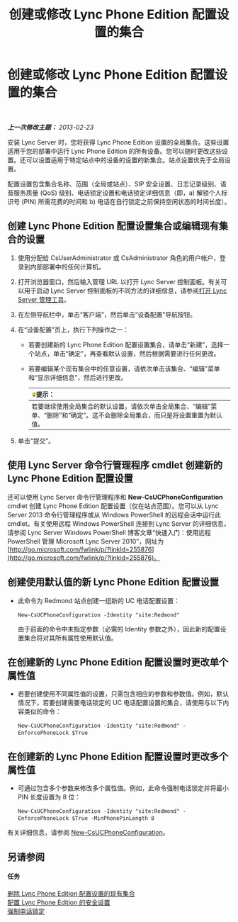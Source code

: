 ﻿---
title: 创建或修改 Lync Phone Edition 配置设置的集合
TOCTitle: 创建或修改 Lync Phone Edition 配置设置的集合
ms:assetid: 6cf714af-8f57-4a71-89ad-0a776302b2ba
ms:mtpsurl: https://technet.microsoft.com/zh-cn/library/JJ688086(v=OCS.15)
ms:contentKeyID: 49888456
ms.date: 05/19/2016
mtps_version: v=OCS.15
ms.translationtype: HT
---

# 创建或修改 Lync Phone Edition 配置设置的集合

 

_**上一次修改主题：** 2013-02-23_

安装 Lync Server 时，您将获得 Lync Phone Edition 设置的全局集合。这些设置适用于您的部署中运行 Lync Phone Edition 的所有设备。您可以随时更改这些设置。还可以设置适用于特定站点中的设备的设置的新集合。站点设置优先于全局设置。

配置设置包含集合名称、范围（全局或站点）、SIP 安全设置、日志记录级别、语音服务质量 (QoS) 级别、电话锁定设置和电话锁定详细信息（即，a) 解锁个人标识号 (PIN) 所需花费的时间和 b) 电话在自行锁定之前保持空闲状态的时间长度）。

## 创建 Lync Phone Edition 配置设置集合或编辑现有集合的设置

1.  使用分配给 CsUserAdministrator 或 CsAdministrator 角色的用户帐户，登录到内部部署中的任何计算机。

2.  打开浏览器窗口，然后输入管理 URL 以打开 Lync Server 控制面板。有关可以用于启动 Lync Server 控制面板的不同方法的详细信息，请参阅[打开 Lync Server 管理工具](lync-server-2013-open-lync-server-administrative-tools.md)。

3.  在左侧导航栏中，单击“客户端”，然后单击“设备配置”导航按钮。

4.  在“设备配置”页上，执行下列操作之一：
    
      - 若要创建新的 Lync Phone Edition 配置设置集合，请单击“新建”，选择一个站点，单击“确定”，再查看默认设置，然后根据需要进行任何更改。
    
      - 若要编辑某个现有集合中的任意设置，请依次单击该集合、“编辑”菜单和“显示详细信息”，然后进行更改。
        
        <table>
        <thead>
        <tr class="header">
        <th><img src="images/Gg398094.tip(OCS.15).gif" title="tip" alt="tip" />提示：</th>
        </tr>
        </thead>
        <tbody>
        <tr class="odd">
        <td>若要继续使用全局集合的默认设置，请依次单击全局集合、“编辑”菜单、“删除”和“确定”。这不会删除全局集合，而只是将设置重置为默认值。</td>
        </tr>
        </tbody>
        </table>


5.  单击“提交”。

## 使用 Lync Server 命令行管理程序 cmdlet 创建新的 Lync Phone Edition 配置设置

还可以使用 Lync Server 命令行管理程序和 **New-CsUCPhoneConfiguration** cmdlet 创建 Lync Phone Edition 配置设置（仅在站点范围）。您可以从 Lync Server 2013 命令行管理程序或从 Windows PowerShell 的远程会话中运行此 cmdlet。有关使用远程 Windows PowerShell 连接到 Lync Server 的详细信息，请参阅 Lync Server Windows PowerShell 博客文章“快速入门：使用远程 PowerShell 管理 Microsoft Lync Server 2010”，网址为 [http://go.microsoft.com/fwlink/p/?linkId=255876](http://go.microsoft.com/fwlink/p/?linkid=255876)。

## 创建使用默认值的新 Lync Phone Edition 配置设置

  - 此命令为 Redmond 站点创建一组新的 UC 电话配置设置：
    
        New-CsUCPhoneConfiguration -Identity "site:Redmond"
    
    由于前面的命令中未指定参数（必需的 Identity 参数之外），因此新的配置设置集合将对其所有属性使用默认值。

## 在创建新的 Lync Phone Edition 配置设置时更改单个属性值

  - 若要创建使用不同属性值的设置，只需包含相应的参数和参数值。例如，默认情况下，若要创建需要电话锁定的 UC 电话配置设置的集合，请使用与以下内容类似的命令：
    
        New-CsUCPhoneConfiguration -Identity "site:Redmond" -EnforcePhoneLock $True

## 在创建新的 Lync Phone Edition 配置设置时更改多个属性值

  - 可通过包含多个参数来修改多个属性值。例如，此命令强制电话锁定并将最小 PIN 长度设置为 8 位：
    
        New-CsUCPhoneConfiguration -Identity "site:Redmond" -EnforcePhoneLock $True -MinPhonePinLength 8

有关详细信息，请参阅 [New-CsUCPhoneConfiguration](new-csucphoneconfiguration.md)。

## 另请参阅

#### 任务

[删除 Lync Phone Edition 配置设置的现有集合](lync-server-2013-delete-an-existing-collection-of-lync-phone-edition-configuration-settings.md)  
[配置 Lync Phone Edition 的安全设置](lync-server-2013-configure-security-settings-for-lync-phone-edition.md)  
[强制电话锁定](lync-server-2013-enforce-phone-locking.md)

